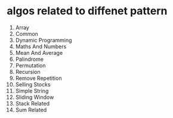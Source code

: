 # algos related to diffenet pattern

1. Array
2. Common
3. Dynamic Programming
4. Maths And Numbers
5. Mean And Average
6. Palindrome
7. Permutation
8. Recursion
9. Remove Repetition
10. Selling Stocks
11. Simple String
12. Sliding Window
13. Stack Related
14. Sum Related